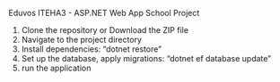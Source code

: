 Eduvos
ITEHA3 - ASP.NET Web App School Project

1. Clone the repository or Download the ZIP file 
2. Navigate to the project directory 
3. Install dependencies: “dotnet restore” 
4. Set up the database, apply migrations: “dotnet ef database update” 
5. run the application
